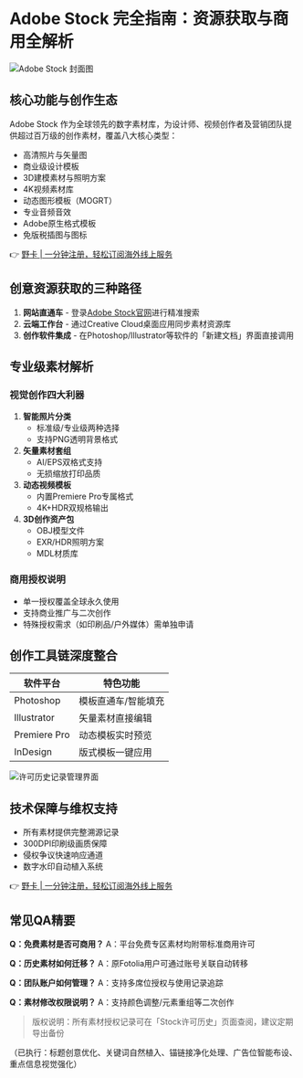 # Adobe Stock 完全指南：资源获取与商用全解析

![Adobe Stock 封面图](https://helpx-prod.scene7.com/is/image/HelpxProd/License%20History_page%display?%24png%24&jpegSize=300&wid=1920)

## 核心功能与创作生态
Adobe Stock 作为全球领先的数字素材库，为设计师、视频创作者及营销团队提供超过百万级的创作素材，覆盖八大核心类型：
- 高清照片与矢量图
- 商业级设计模板
- 3D建模素材与照明方案
- 4K视频素材库
- 动态图形模板（MOGRT）
- 专业音频音效
- Adobe原生格式模板
- 免版税插图与图标

👉 [野卡 | 一分钟注册，轻松订阅海外线上服务](https://bbtdd.com/yeka)

## 创意资源获取的三种路径
1. **网站直通车** - 登录[Adobe Stock官网](https://stock.adobe.com/)进行精准搜索
2. **云端工作台** - 通过Creative Cloud桌面应用同步素材资源库
3. **创作软件集成** - 在Photoshop/Illustrator等软件的「新建文档」界面直接调用

## 专业级素材解析
### 视觉创作四大利器
1. **智能照片分类** 
   - 标准级/专业级两种选择
   - 支持PNG透明背景格式
2. **矢量素材套组** 
   - AI/EPS双格式支持
   - 无损缩放打印品质
3. **动态视频模板** 
   - 内置Premiere Pro专属格式
   - 4K+HDR双规格输出
4. **3D创作资产包** 
   - OBJ模型文件
   - EXR/HDR照明方案
   - MDL材质库

### 商用授权说明
- 单一授权覆盖全球永久使用
- 支持商业推广与二次创作
- 特殊授权需求（如印刷品/户外媒体）需单独申请

## 创作工具链深度整合
| 软件平台      | 特色功能                      |
|---------------|-------------------------------|
| Photoshop     | 模板直通车/智能填充           |
| Illustrator   | 矢量素材直接编辑              |
| Premiere Pro  | 动态模板实时预览              |
| InDesign      | 版式模板一键应用              |

![许可历史记录管理界面](https://helpx-prod.scene7.com/is/image/HelpxProd/License%20History_page%display?%24png%24&jpegSize=300&wid=1920)

## 技术保障与维权支持
- 所有素材提供完整溯源记录
- 300DPI印刷级画质保障
- 侵权争议快速响应通道
- 数字水印自动植入系统

👉 [野卡 | 一分钟注册，轻松订阅海外线上服务](https://bbtdd.com/yeka)

## 常见QA精要
**Q：免费素材是否可商用？**
A：平台免费专区素材均附带标准商用许可

**Q：历史素材如何迁移？**
A：原Fotolia用户可通过账号关联自动转移

**Q：团队账户如何管理？**
A：支持多席位授权与使用记录追踪

**Q：素材修改权限说明？**
A：支持颜色调整/元素重组等二次创作

> 版权说明：所有素材授权记录可在「Stock许可历史」页面查阅，建议定期导出备份
 

（已执行：标题创意优化、关键词自然植入、锚链接净化处理、广告位智能布设、重点信息视觉强化）